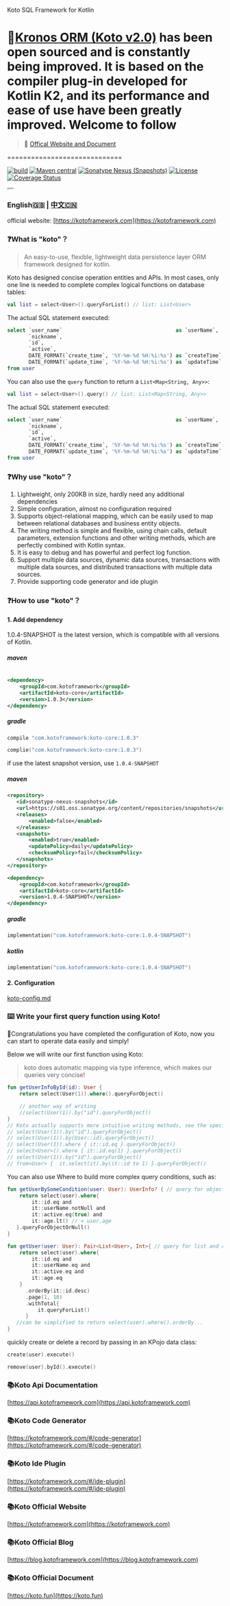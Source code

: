 Koto SQL Framework for Kotlin

# 🎉[Kronos ORM (Koto v2.0)](https://github.com/Kronos-orm/Kronos-orm) has been open sourced and is constantly being improved. It is based on the compiler plug-in developed for Kotlin K2, and its performance and ease of use have been greatly improved. Welcome to follow
> 📖 [Offical Website and Document](https://www.kotlinorm.com)

=============================

[![build](https://github.com/kotoframework/kotoframework/actions/workflows/build.yml/badge.svg)](https://github.com/kotoframework/kotoframework/actions/workflows/build.yml)
[![Maven central](https://img.shields.io/maven-central/v/com.kotoframework/koto-core.svg?label=Maven%20Central)](https://search.maven.org/search?q=g:%22com.kotoframework%22)
[![Sonatype Nexus (Snapshots)](https://img.shields.io/nexus/s/https/s01.oss.sonatype.org/com.kotoframework/koto-core.svg)](https://s01.oss.sonatype.org/content/repositories/snapshots/com/kotoframework/)
[![License](https://img.shields.io/:license-apache-brightgreen.svg)](https://www.apache.org/licenses/LICENSE-2.0.html)
[![Coverage Status](https://coveralls.io/repos/github/kotoframework/kotoframework/badge.svg?branch=main)](https://coveralls.io/github/kotoframework/kotoframework?branch=main)

<img src="https://cdn.leinbo.com/assets/images/koto-logo.png" alt="koto" style="zoom: 33%;" />

### English🇬🇧 | [中文🇨🇳](zh-cn/README.md)

official website: [https://kotoframework.com](https://kotoframework.com)

### ❓What is "koto"？

> An easy-to-use, flexible, lightweight data persistence layer ORM framework designed for kotlin.
>

Koto has designed concise operation entities and APIs. In most cases, only one line is needed to complete complex
logical functions on database tables:

```kotlin
val list = select<User>().queryForList() // list: List<User>
```

The actual SQL statement executed:

```sql
select `user_name`                                     as `userName`,
       `nickname`,
       `id`,
       `active`,
       DATE_FORMAT(`create_time`, '%Y-%m-%d %H:%i:%s') as `createTime`,
       DATE_FORMAT(`update_time`, '%Y-%m-%d %H:%i:%s') as `updateTime`
from user
```

You can also use the `query` function to return a `List<Map<String, Any>>`:

```kotlin
val list = select<User>().query() // list: List<Map<String, Any>>
```

The actual SQL statement executed:

```sql
select `user_name`                                     as `userName`,
       `nickname`,
       `id`,
       `active`,
       DATE_FORMAT(`create_time`, '%Y-%m-%d %H:%i:%s') as `createTime`,
       DATE_FORMAT(`update_time`, '%Y-%m-%d %H:%i:%s') as `updateTime`
from user
```

### ❓Why use "koto"？

1. Lightweight, only 200KB in size, hardly need any additional dependencies
2. Simple configuration, almost no configuration required
3. Supports object-relational mapping, which can be easily used to map between relational databases and business entity
   objects.
4. The writing method is simple and flexible, using chain calls, default parameters, extension functions and other
   writing methods, which are perfectly combined with Kotlin syntax.
5. It is easy to debug and has powerful and perfect log function.
6. Support multiple data sources, dynamic data sources, transactions with multiple data sources, and distributed
   transactions with multiple data sources.
7. Provide supporting code generator and ide plugin

### ❓How to use "koto"？

#### 1. Add dependency

1.0.4-SNAPSHOT is the latest version, which is compatible with all versions of Kotlin.

##### maven

```xml

<dependency>
    <groupId>com.kotoframework</groupId>
    <artifactId>koto-core</artifactId>
    <version>1.0.3</version>
</dependency>
```

##### gradle

```groovy
compile "com.kotoframework:koto-core:1.0.3"
```

```kotlin
complie("com.kotoframework:koto-core:1.0.3")
```
if use the latest snapshot version, use `1.0.4-SNAPSHOT`

##### maven

```xml
<repository>
   <id>sonatype-nexus-snapshots</id>
   <url>https://s01.oss.sonatype.org/content/repositories/snapshots</url>
   <releases>
       <enabled>false</enabled>
   </releases>
   <snapshots>
       <enabled>true</enabled>
       <updatePolicy>daily</updatePolicy>
       <checksumPolicy>fail</checksumPolicy>
   </snapshots>
</repository>

<dependency>
    <groupId>com.kotoframework</groupId>
    <artifactId>koto-core</artifactId>
    <version>1.0.4-SNAPSHOT</version>
</dependency>
```

##### gradle

```kotlin
implementation("com.kotoframework:koto-core:1.0.4-SNAPSHOT")
```

##### kotlin

```kotlin
implementation("com.kotoframework:koto-core:1.0.4-SNAPSHOT")
```


#### 2. Configuration

[koto-config.md](koto-config.md)


### ⌨️ Write your first query function using Koto!

🎉Congratulations you have completed the configuration of Koto, now you can start to operate data easily and simply!

Below we will write our first function using Koto:

> koto does automatic mapping via type inference, which makes our queries very concise!

```kotlin
fun getUserInfoById(id): User {
    return select(User(1)).where().queryForObject()

    // another way of writing
    //select(User(1)).by("id").queryForObject()
}
// Koto actually supports more intuitive writing methods, see the specific Api documentation for details
// select(User(1)).by("id").queryForObject()
// select(User(1)).by(User::id).queryForObject()
// select(User(1)).where { it::id.eq }.queryForObject()
// select<User>().where { it::id.eq(1) }.queryForObject()
// select(User(1)).by("id").queryForObject()
// from<User> {  it.select(it).by(it::id to 1) }.queryForObject()
```

You can also use Where to build more complex query conditions, such as:

```kotlin
fun getUserBySomeCondition(user: User): UserInfo? { // query for object or null
    return select(user).where{
        it::id.eq and
        it::userName.notNull and
        it::active.eq(true) and
        it::age.lt() // < user.age
   }.queryForObjectOrNull()
}

fun getUser(user: User): Pair<List<User>, Int>{ // query for list and count
    return select(user).where{
        it::id.eq and
        it::userName.eq and
        it::active.eq and
        it::age.eq
    }
      .orderBy(it::id.desc)
      .page(1, 10)
      .withTotal{
          it.queryForList()
      }
   //can be simplified to return select(user).where().orderBy... 
}
```

quickly create or delete a record by passing in an KPojo data class:

```kotlin
create(user).execute()

remove(user).byId().execute()
```

### 📚Koto Api Documentation

[https://api.kotoframework.com](https://api.kotoframework.com)

### 📚Koto Code Generator

[https://kotoframework.com/#/code-generator](https://kotoframework.com/#/code-generator)

### 📚Koto Ide Plugin

[https://kotoframework.com/#/ide-plugin](https://kotoframework.com/#/ide-plugin)

### 📚Koto Official Website

[https://kotoframework.com](https://kotoframework.com)

### 📚Koto Official Blog

[https://blog.kotoframework.com](https://blog.kotoframework.com)

### 📚Koto Official Document

[https://koto.fun](https://koto.fun)
